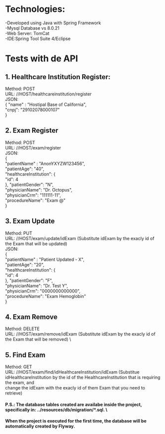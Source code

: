 # Technologies:

-Developed using Java with Spring Framework\
-Mysql Database vs 8.0.21\
-Web Server: TomCat\
-IDE:Spring Tool Suite 4/Eclipse 

# Tests with de API

## 1. Healthcare Institution Register:
Method: POST\
URL: //HOST/healthcareinstitution/register\
JSON:\
              {   "name" : "Hostipal Base of California",\
                  "cnpj": "29102078000107"\
              } 

## 2. Exam Register
Method: POST\
URL: //HOST/exam/register \
JSON: \
      {    
          "patientName" : "AnonYXYZW123456",\
          "patientAge": "40",\
          "healthcareInstitution": {\
              "id": 4\
          }, 
          "patientGender": "N",\
          "physicianName": "Dr. Octopus",\
          "physicianCrm": "111111-11",\
          "procedureName": "Exam @"\
      } 


## 3. Exam Update
Method: PUT\
URL: //HOST/exam/update/idExam (Substitute idExam by the exacly id of the Exam that will be updated) \
JSON:\
        {   
            "patientName" : "Patient Updated - X", \
            "patientAge": "20",\
            "healthcareInstitution": { \
                "id": 4\
            }, 
            "patientGender": "F",\
            "physicianName": "Dr. Test Y",\
            "physicianCrm": "0000000000000",\
            "procedureName": "Exam Hemoglobin"\
        } 
        
        

## 4. Exam Remove
Method: DELETE\
URL: //HOST/exam/remove/idExam (Substitute idExam by the exacly id of the Exam that will be removed) \


## 5. Find Exam
Method: GET\
URL: //HOST/exam/find/idHealthcareInstitution/idExam (Substitue idHealthcareInstitution by the id of the HealthcareInstitution that is requiring the exam, and\
     change the idExam with the exacly id of them Exam that you need to retrieve)
     


#### P.S.: The database tables created are availabe inside the project, specifically in: ../resources/db/migration/*.sql. \
#### When the project is executed for the first time, the database will be automatically created by Flyway.

